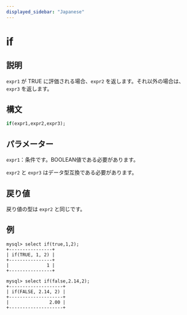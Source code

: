 ```yaml
---
displayed_sidebar: "Japanese"
---
```


# if

## 説明

`expr1` が TRUE に評価される場合、`expr2` を返します。それ以外の場合は、`expr3` を返します。

## 構文

```Haskell
if(expr1,expr2,expr3);
```

## パラメーター

`expr1`：条件です。BOOLEAN値である必要があります。

`expr2` と `expr3` はデータ型互換である必要があります。

## 戻り値

戻り値の型は `expr2` と同じです。

## 例

```Plain Text
mysql> select if(true,1,2);
+----------------+
| if(TRUE, 1, 2) |
+----------------+
|              1 |
+----------------+

mysql> select if(false,2.14,2);
+--------------------+
| if(FALSE, 2.14, 2) |
+--------------------+
|               2.00 |
+--------------------+
```